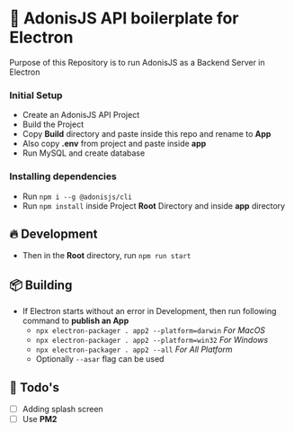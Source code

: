 # 📘 AdonisJS API boilerplate for Electron
Purpose of this Repository is to run AdonisJS as a Backend Server in Electron

### Initial Setup
- Create an AdonisJS API Project
- Build the Project
- Copy **Build** directory and paste inside this repo and rename to **App**
- Also copy **.env** from project and paste inside **app**
- Run MySQL and create database

### Installing dependencies
- Run `npm i --g @adonisjs/cli`
- Run `npm install` inside Project **Root** Directory and inside **app** directory

## 🔥 Development
- Then in the **Root** directory, run `npm run start`
## 📦 Building
- If Electron starts without an error in Development, then run following command to **publish an App**
  - `npx electron-packager . app2 --platform=darwin` _For MacOS_
  - `npx electron-packager . app2 --platform=win32` _For Windows_
  - `npx electron-packager . app2 --all` _For All Platform_
  - Optionally `--asar` flag can be used

## 📝 Todo's
- [ ] Adding splash screen
- [ ] Use **PM2**
